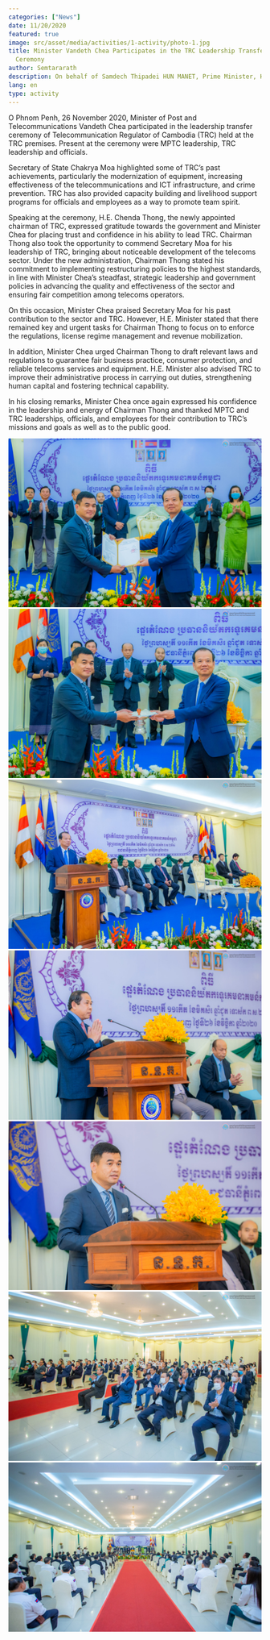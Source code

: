 ```yaml
---
categories: ["News"]
date: 11/20/2020
featured: true
image: src/asset/media/activities/1-activity/photo-1.jpg
title: Minister Vandeth Chea Participates in the TRC Leadership Transfer
  Ceremony
author: Semtararath
description: On behalf of Samdech Thipadei HUN MANET, Prime Minister, H.E. Santibandit Neth Savoeun, Deputy Prime Minister has presided over the meeting.
lang: en
type: activity
---
```


O Phnom Penh, 26 November 2020, Minister of Post and
Telecommunications Vandeth Chea participated in the leadership transfer
ceremony of Telecommunication Regulator of Cambodia (TRC) held at the
TRC premises. Present at the ceremony were MPTC leadership, TRC
leadership and officials.

Secretary of State Chakrya Moa highlighted some of TRC’s past
achievements, particularly the modernization of equipment, increasing
effectiveness of the telecommunications and ICT infrastructure, and crime
prevention. TRC has also provided capacity building and livelihood support
programs for officials and employees as a way to promote team spirit.

Speaking at the ceremony, H.E. Chenda Thong, the newly appointed
chairman of TRC, expressed gratitude towards the government and Minister
Chea for placing trust and confidence in his ability to lead TRC. Chairman
Thong also took the opportunity to commend Secretary Moa for his leadership
of TRC, bringing about noticeable development of the telecoms sector. Under
the new administration, Chairman Thong stated his commitment to
implementing restructuring policies to the highest standards, in line with
Minister Chea’s steadfast, strategic leadership and government policies in
advancing the quality and effectiveness of the sector and ensuring fair
competition among telecoms operators.

On this occasion, Minister Chea praised Secretary Moa for his past
contribution to the sector and TRC. However, H.E. Minister stated that there
remained key and urgent tasks for Chairman Thong to focus on to enforce the
regulations, license regime management and revenue mobilization.

In addition, Minister Chea urged Chairman Thong to draft relevant laws and
regulations to guarantee fair business practice, consumer protection, and
reliable telecoms services and equipment. H.E. Minister also advised TRC to
improve their administrative process in carrying out duties, strengthening
human capital and fostering technical capability.

In his closing remarks, Minister Chea once again expressed his confidence in
the leadership and energy of Chairman Thong and thanked MPTC and TRC
leaderships, officials, and employees for their contribution to TRC’s missions
and goals as well as to the public good.

![photo 2](src/asset/media/activities/1-activity/photo-1.jpg)
![photo 3](src/asset/media/activities/1-activity/photo-2.jpg)
![photo 4](src/asset/media/activities/1-activity/photo-3.jpg)
![photo 5](src/asset/media/activities/1-activity/photo-4.jpg)
![photo 6](src/asset/media/activities/1-activity/photo-5.jpg)
![photo 7](src/asset/media/activities/1-activity/photo-6.jpg)
![photo 8](src/asset/media/activities/1-activity/photo-7.jpg)
